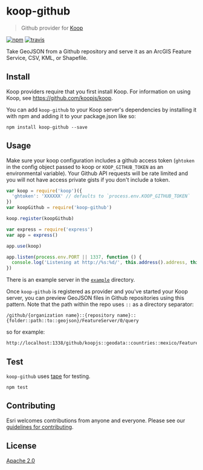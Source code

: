 # koop-github

> Github provider for [Koop](https://github.com/koopjs/koop)

[![npm][npm-image]][npm-url]
[![travis][travis-image]][travis-url]

[npm-image]: https://img.shields.io/npm/v/koop-github.svg?style=flat-square
[npm-url]: https://www.npmjs.com/package/koop-github
[travis-image]: https://travis-ci.org/koopjs/koop-provider-github.svg?branch=master
[travis-url]: https://travis-ci.org/koopjs/koop-provider-github

Take GeoJSON from a Github repository and serve it as an ArcGIS Feature Service, CSV, KML, or Shapefile.

## Install

Koop providers require that you first install Koop. For information on using Koop, see https://github.com/koopjs/koop.

You can add `koop-github` to your Koop server's dependencies by installing it with npm and adding it to your package.json like so:

```
npm install koop-github --save
```

## Usage

Make sure your koop configuration includes a github access token (`ghtoken` in the config object passed to koop or `KOOP_GITHUB_TOKEN` as an environmental variable). Your Github API requests will be rate limited and you will not have access private gists if you don't include a token.

```js
var koop = require('koop')({
  'ghtoken': 'XXXXXX' // defaults to `process.env.KOOP_GITHUB_TOKEN`
})
var koopGithub = require('koop-github')

koop.register(koopGithub)

var express = require('express')
var app = express()

app.use(koop)

app.listen(process.env.PORT || 1337, function () {
  console.log('Listening at http://%s:%d/', this.address().address, this.address().port)
})
```

There is an example server in the [`example`](example) directory.

Once `koop-github` is registered as provider and you've started your Koop server, you can preview GeoJSON files in Github repositories using this pattern.  Note that the path within the repo uses `::` as a directory separator:

```
/github/{organization name}::{repository name}::{folder::path::to::geojson}/FeatureServer/0/query
```

so for example:

```
http://localhost:1338/github/koopjs::geodata::countries::mexico/FeatureServer/0/query
```

## Test

`koop-github` uses [tape](https://github.com/substack/tape) for testing.

```
npm test
```

## Contributing

Esri welcomes contributions from anyone and everyone. Please see our [guidelines for contributing](https://github.com/Esri/contributing).

## License

[Apache 2.0](LICENSE)
